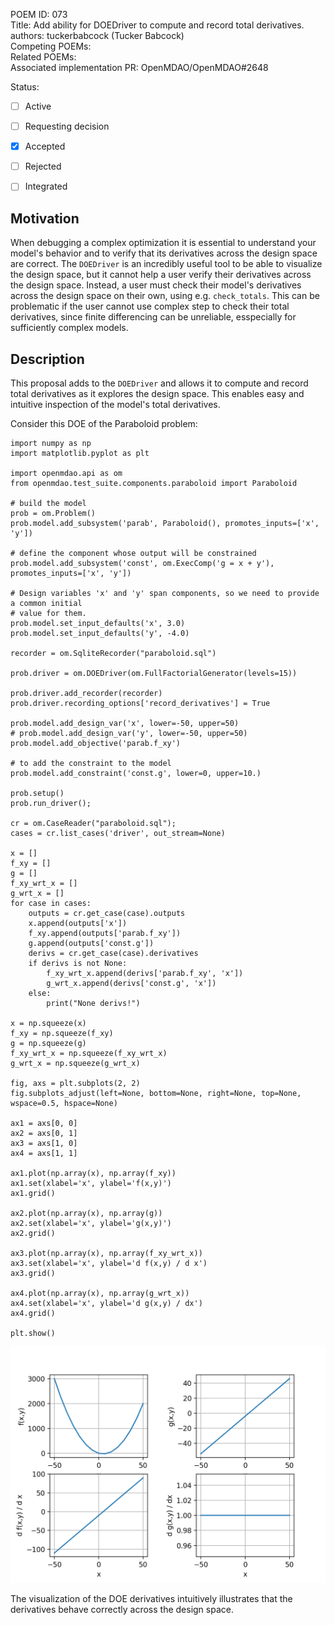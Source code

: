 POEM ID: 073  
Title: Add ability for DOEDriver to compute and record total derivatives.  
authors: tuckerbabcock (Tucker Babcock)  
Competing POEMs:  
Related POEMs:  
Associated implementation PR: OpenMDAO/OpenMDAO#2648  

Status:

- [ ] Active
- [ ] Requesting decision
- [x] Accepted
- [ ] Rejected
- [ ] Integrated



## Motivation

When debugging a complex optimization it is essential to understand your model's behavior and to verify that its derivatives across the design space are correct. 
The `DOEDriver` is an incredibly useful tool to be able to visualize the design space, but it cannot help a user verify their derivatives across the design space. 
Instead, a user must check their model's derivatives across the design space on their own, using e.g. `check_totals`. 
This can be problematic if the user cannot use complex step to check their total derivatives, since finite differencing can be unreliable, esspecially for sufficiently complex models.

## Description

This proposal adds to the `DOEDriver` and allows it to compute and record total derivatives as it explores the design space. 
This enables easy and intuitive inspection of the model's total derivatives.

Consider this DOE of the Paraboloid problem:
```language=python
import numpy as np
import matplotlib.pyplot as plt

import openmdao.api as om
from openmdao.test_suite.components.paraboloid import Paraboloid

# build the model
prob = om.Problem()
prob.model.add_subsystem('parab', Paraboloid(), promotes_inputs=['x', 'y'])

# define the component whose output will be constrained
prob.model.add_subsystem('const', om.ExecComp('g = x + y'), promotes_inputs=['x', 'y'])

# Design variables 'x' and 'y' span components, so we need to provide a common initial
# value for them.
prob.model.set_input_defaults('x', 3.0)
prob.model.set_input_defaults('y', -4.0)

recorder = om.SqliteRecorder("paraboloid.sql")

prob.driver = om.DOEDriver(om.FullFactorialGenerator(levels=15))

prob.driver.add_recorder(recorder)
prob.driver.recording_options['record_derivatives'] = True

prob.model.add_design_var('x', lower=-50, upper=50)
# prob.model.add_design_var('y', lower=-50, upper=50)
prob.model.add_objective('parab.f_xy')

# to add the constraint to the model
prob.model.add_constraint('const.g', lower=0, upper=10.)

prob.setup()
prob.run_driver();

cr = om.CaseReader("paraboloid.sql");
cases = cr.list_cases('driver', out_stream=None)

x = []
f_xy = []
g = []
f_xy_wrt_x = []
g_wrt_x = []
for case in cases:
    outputs = cr.get_case(case).outputs
    x.append(outputs['x'])
    f_xy.append(outputs['parab.f_xy'])
    g.append(outputs['const.g'])
    derivs = cr.get_case(case).derivatives
    if derivs is not None:
        f_xy_wrt_x.append(derivs['parab.f_xy', 'x'])
        g_wrt_x.append(derivs['const.g', 'x'])
    else:
        print("None derivs!")

x = np.squeeze(x)
f_xy = np.squeeze(f_xy)
g = np.squeeze(g)
f_xy_wrt_x = np.squeeze(f_xy_wrt_x)
g_wrt_x = np.squeeze(g_wrt_x)

fig, axs = plt.subplots(2, 2)
fig.subplots_adjust(left=None, bottom=None, right=None, top=None, wspace=0.5, hspace=None)

ax1 = axs[0, 0]
ax2 = axs[0, 1]
ax3 = axs[1, 0]
ax4 = axs[1, 1]

ax1.plot(np.array(x), np.array(f_xy))
ax1.set(xlabel='x', ylabel='f(x,y)')
ax1.grid()

ax2.plot(np.array(x), np.array(g))
ax2.set(xlabel='x', ylabel='g(x,y)')
ax2.grid()

ax3.plot(np.array(x), np.array(f_xy_wrt_x))
ax3.set(xlabel='x', ylabel='d f(x,y) / d x')
ax3.grid()

ax4.plot(np.array(x), np.array(g_wrt_x))
ax4.set(xlabel='x', ylabel='d g(x,y) / dx')
ax4.grid()

plt.show()
```
![Paraboloid DOE](POEM_073/paraboloid_doe.png)

The visualization of the DOE derivatives intuitively illustrates that the derivatives behave correctly across the design space.
